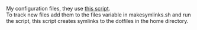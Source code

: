 My configuration files, they use [this script](http://blog.smalleycreative.com/tutorials/using-git-and-github-to-manage-your-dotfiles/).  
To track new files add them to the files variable in makesymlinks.sh and run the
 script, this script creates symlinks to the dotfiles in the home directory.
